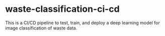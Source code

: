 # waste-classification-ci-cd

This is a CI/CD pipeline to test, train, and deploy a deep learning model for image classification of waste data.
